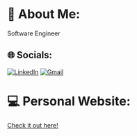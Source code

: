 # 💫 About Me:
Software Engineer

## 🌐 Socials:
[![LinkedIn](https://img.shields.io/badge/LinkedIn-0077B5?style=for-the-badge&logo=linkedin&logoColor=white)](https://linkedin.com/in/dpizarrow) 
[![Gmail](https://img.shields.io/badge/Gmail-D14836?style=for-the-badge&logo=gmail&logoColor=white)](mailto:diego.pizarro0@gmail.com) 


# 💻 Personal Website:
[Check it out here!](https://dpizarro.cl)
